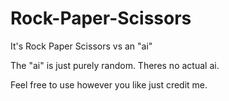 # Rock-Paper-Scissors
It's Rock Paper Scissors vs an "ai"

The  "ai" is just purely random. Theres no actual ai.

Feel free to use however you like just credit me.
